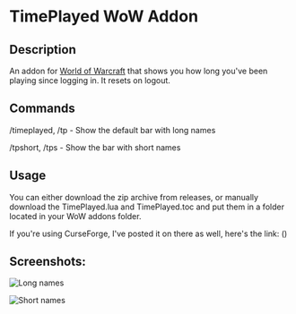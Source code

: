 # TimePlayed WoW Addon

## Description
An addon for [World of Warcraft](https://worldofwarcraft.blizzard.com/en-us/) that shows you how long you've been playing since logging in. It resets on logout.

## Commands
/timeplayed, /tp - Show the default bar with long names

/tpshort, /tps - Show the bar with short names

## Usage
You can either download the zip archive from releases, or manually download the TimePlayed.lua and TimePlayed.toc and put them in a folder located in your WoW addons folder.

If you're using CurseForge, I've posted it on there as well, here's the link:
()

## Screenshots:

![Long names](https://i.imgur.com/FJZ7yGZ.png)

![Short names](https://i.imgur.com/UHaid3t.png)
